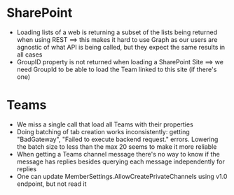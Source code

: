 ﻿
# SharePoint

- Loading lists of a web is returning a subset of the lists being returned when using REST ==> this makes it hard to use Graph as our users are agnostic of what API is being called, but they expect the same results in all cases
- GroupID property is not returned when loading a SharePoint Site ==> we need GroupId to be able to load the Team linked to this site (if there's one)

# Teams

- We miss a single call that load all Teams with their properties
- Doing batching of tab creation works inconsistently: getting "BadGateway", "Failed to execute backend request." errors. Lowering the batch size to less than the max 20 seems to make it more reliable
- When getting a Teams channel message there's no way to know if the message has replies besides querying each message independently for replies
- One can update MemberSettings.AllowCreatePrivateChannels using v1.0 endpoint, but not read it
